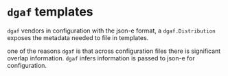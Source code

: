 # `dgaf` templates

`dgaf` vendors in configuration with the json-e format, a `dgaf.Distribution` exposes the metadata needed to file in templates.

one of the reasons `dgaf` is that across configuration files there is significant overlap information. `dgaf` infers information is passed to json-e for configuration.

